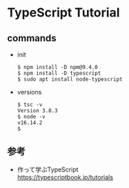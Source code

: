 # TypeScript Tutorial

## commands
* init
  ```
  $ npm install -D npm@9.4.0
  $ npm install -D typescript
  $ sudo apt install node-typescript
  ```
* versions
  ```
  $ tsc -v
  Version 3.8.3
  $ node -v
  v16.14.2
  $   
  ```

## 参考
* 作って学ぶTypeScript  
  https://typescriptbook.jp/tutorials